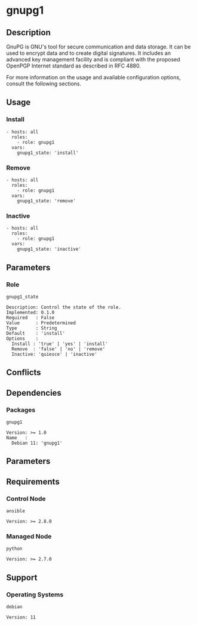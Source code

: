 # gnupg1

## Description

GnuPG is GNU's tool for secure communication and data storage. It can be used to
encrypt data and to create digital signatures. It includes an advanced key
management facility and is compliant with the proposed OpenPGP Internet standard
as described in RFC 4880.

For more information on the usage and available configuration options,
consult the following sections.

## Usage

### Install

```
- hosts: all
  roles:
    - role: gnupg1
  vars:
    gnupg1_state: 'install'
```

### Remove

```
- hosts: all
  roles:
    - role: gnupg1
  vars:
    gnupg1_state: 'remove'
```

### Inactive

```
- hosts: all
  roles:
    - role: gnupg1
  vars:
    gnupg1_state: 'inactive'
```

## Parameters

### Role

`gnupg1_state`

    Description: Control the state of the role.
    Implemented: 0.1.0
    Required   : False
    Value      : Predetermined
    Type       : String
    Default    : 'install'
    Options    :
      Install : 'true' | 'yes' | 'install'
      Remove  : 'false' | 'no' | 'remove'
      Inactive: 'quiesce' | 'inactive'

## Conflicts

## Dependencies

### Packages

`gnupg1`

    Version: >= 1.0
    Name   :
      Debian 11: 'gnupg1'

## Parameters

## Requirements

### Control Node

`ansible`

    Version: >= 2.8.0

### Managed Node

`python`

    Version: >= 2.7.0

## Support

### Operating Systems

`debian`

    Version: 11
